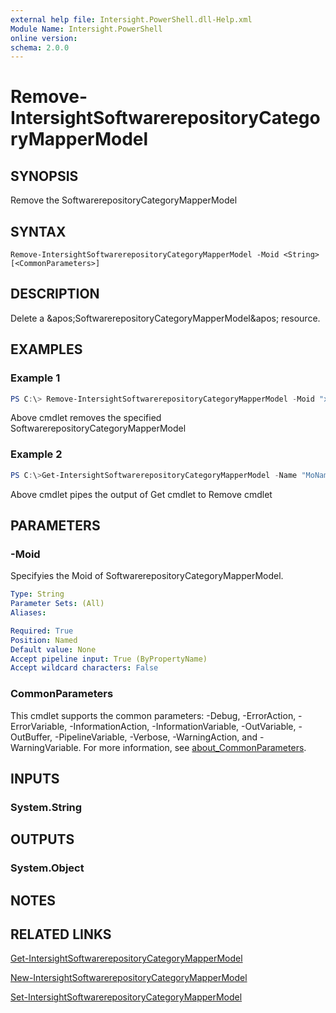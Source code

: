 ```yaml
---
external help file: Intersight.PowerShell.dll-Help.xml
Module Name: Intersight.PowerShell
online version:
schema: 2.0.0
---
```


# Remove-IntersightSoftwarerepositoryCategoryMapperModel

## SYNOPSIS
Remove the SoftwarerepositoryCategoryMapperModel

## SYNTAX

```
Remove-IntersightSoftwarerepositoryCategoryMapperModel -Moid <String> [<CommonParameters>]
```

## DESCRIPTION
Delete a &amp;apos;SoftwarerepositoryCategoryMapperModel&amp;apos; resource.

## EXAMPLES

### Example 1
```powershell
PS C:\> Remove-IntersightSoftwarerepositoryCategoryMapperModel -Moid "xxxxxxxxxxxxxxxxxxxxxxxxxxx"
```
Above cmdlet removes the specified SoftwarerepositoryCategoryMapperModel 

### Example 2
```powershell
PS C:\>Get-IntersightSoftwarerepositoryCategoryMapperModel -Name "MoName"|  Remove-IntersightSoftwarerepositoryCategoryMapperModel
```
Above cmdlet pipes the output of Get cmdlet to Remove cmdlet

## PARAMETERS

### -Moid
Specifyies the Moid of SoftwarerepositoryCategoryMapperModel.

```yaml
Type: String
Parameter Sets: (All)
Aliases:

Required: True
Position: Named
Default value: None
Accept pipeline input: True (ByPropertyName)
Accept wildcard characters: False
```

### CommonParameters
This cmdlet supports the common parameters: -Debug, -ErrorAction, -ErrorVariable, -InformationAction, -InformationVariable, -OutVariable, -OutBuffer, -PipelineVariable, -Verbose, -WarningAction, and -WarningVariable. For more information, see [about_CommonParameters](http://go.microsoft.com/fwlink/?LinkID=113216).

## INPUTS

### System.String

## OUTPUTS

### System.Object
## NOTES

## RELATED LINKS

[Get-IntersightSoftwarerepositoryCategoryMapperModel](./Get-IntersightSoftwarerepositoryCategoryMapperModel.md)

[New-IntersightSoftwarerepositoryCategoryMapperModel](./New-IntersightSoftwarerepositoryCategoryMapperModel.md)

[Set-IntersightSoftwarerepositoryCategoryMapperModel](./Set-IntersightSoftwarerepositoryCategoryMapperModel.md)


